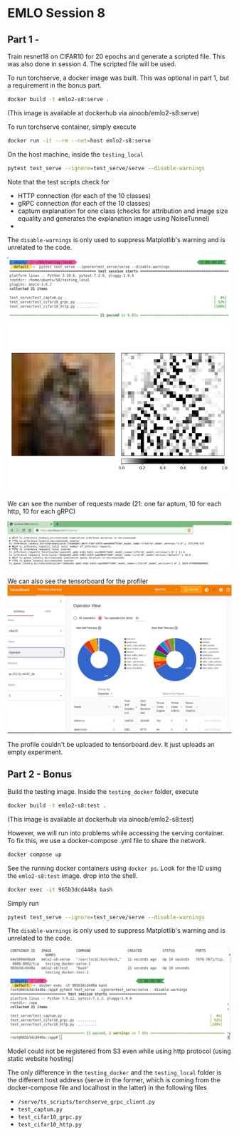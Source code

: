 # EMLO Session 8


## Part 1 - 
Train resnet18 on CIFAR10 for 20 epochs and generate a scripted file. This was also done in session 4. The scripted file will be used.

To run torchserve, a docker image was built. This was optional in part 1, but a requirement in the bonus part.

```bash
docker build -t emlo2-s8:serve .
```

(This image is available at dockerhub via ainoob/emlo2-s8:serve)

To run torchserve container, simply execute

```bash
docker run -it --rm --net=host emlo2-s8:serve
```

On the host machine, inside the `testing_local`

```bash
pytest test_serve --ignore=test_serve/serve --disable-warnings
```

Note that the test scripts check for
- HTTP connection (for each of the 10 classes)
- gRPC connection (for each of the 10 classes)
- captum explanation for one class (checks for attribution and image size equality and generates the explanation image using NoiseTunnel)
- 
The `disable-warnings` is only used to suppress Matplotlib's warning and is unrelated to the code.

![](./img/pytest_local.png)
![](./img/explain.png)

We can see the number of requests made (21: one far aptum, 10 for each http, 10 for each gRPC)

![](./img/metrics.png)

We can also see the tensorboard for the profiler
![](./img/tb_profile.png)

The profile couldn't be uploaded to tensorboard.dev. It just uploads an empty experiment.


## Part 2 - Bonus

Build the testing image. Inside the `testing_docker` folder, execute

```bash
docker build -t emlo2-s8:test .
```

(This image is available at dockerhub via ainoob/emlo2-s8:test)

However, we will run into problems while accessing the serving container. To fix this, we use a docker-compose .yml file to share the network.

```bash
docker compose up
```

See the running docker containers using `docker ps`. Look for the ID using the `emlo2-s8:test` image. drop into the shell.

```bash
docker exec -it 965b3dcd448a bash
```

Simply run
```bash
pytest test_serve --ignore=test_serve/serve --disable-warnings
```

The `disable-warnings` is only used to suppress Matplotlib's warning and is unrelated to the code.

![](./img/pytest_docker.png)

Model could not be registered from S3 even while using http protocol (using static website hosting)

The only difference in the `testing_docker` and the `testing_local` folder is the different host address (serve in the former, which is coming from the docker-compose file and localhost in the latter) in the following files
- `/serve/ts_scripts/torchserve_grpc_client.py`
- `test_captum.py`
- `test_cifar10_grpc.py`
- `test_cifar10_http.py`


